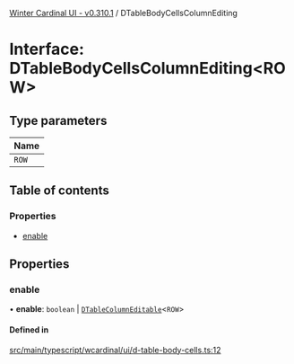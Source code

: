 [Winter Cardinal UI - v0.310.1](../index.md) / DTableBodyCellsColumnEditing

# Interface: DTableBodyCellsColumnEditing<ROW\>

## Type parameters

| Name |
| :------ |
| `ROW` |

## Table of contents

### Properties

- [enable](DTableBodyCellsColumnEditing.md#enable)

## Properties

### enable

• **enable**: `boolean` \| [`DTableColumnEditable`](../index.md#dtablecolumneditable)<`ROW`\>

#### Defined in

[src/main/typescript/wcardinal/ui/d-table-body-cells.ts:12](https://github.com/winter-cardinal/winter-cardinal-ui/blob/v0.310.1/src/main/typescript/wcardinal/ui/d-table-body-cells.ts#L12)
